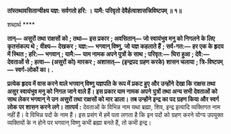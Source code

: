 **तांस्तथावसितान्वीक्ष्य यज्ञ: सर्वगतो हरि: ।** **यामै: परिवृतो देवैर्हत्वाशासत्त्रिविष्टपम् ॥ १॥** 

शब्दार्थ **** 

**तान्—** **असुरों तथा राक्षसों को** **; तथा—** **इस प्रकार** **; अवसितान्—** **जो स्वायंभुव मनु को निगलने के लिए कृतसंकल्प थे** **;** **वीक्ष्य—** **देखकर** **; यज्ञ:—** **भगवान् विष्णु, जो यज्ञ कहलाते हैं** **; सर्व-गत:—** **हर एक के हृदय में स्थित** **; हरि:—** **भगवान्** **; यामै:—** **याम नामक अपने पुत्रों के साथ** **; परिवृत:—** **घिरा हुआ** **; देवै:—** **देवताओं से** **; हत्वा—** **(असुरों को) मारकर** **; अशासत्—** **(इन्द्रपद** **ग्रहण करके) शासन चलाया** **; त्रि-विष्टपम्—** **स्वर्ग-लोकों का।** **.** 

**प्रत्येक हृदय में वास करने वाले भगवान् विष्णु यज्ञपति के रूप में प्रकट हुए और उन्होंने** **देखा कि राक्षस तथा असुर स्वायंभुव मनु को निगल जाने वाले हैं। इस प्रकार याम नामक अपने** **पुत्रों तथा अन्य सभी देवताओं को साथ लेकर भगवान् ने उन असुरों तथा राक्षसों को मार डाला।** **तब उन्होंने इन्द्र का पद ग्रहण किया और स्वर्ग लोक पर शासन करने लगे।** **तात्पर्य :** देवताओं के विभिन्न नाम यथा ब्रह्मा, शिव, इन्द्र इत्यादि व्यक्तिगत नाम नहीं हैं। वे विभिन्न पदों के नाम हैं। इस प्रसंग में हमें पता लगता है कि इन पदों को ग्रहण करने योग्य उपयुक्त व्यक्तियों के न होने पर भगवान् विष्णु कभी ब्रह्मा बनते हैं, तो कभी इन्द्र।  